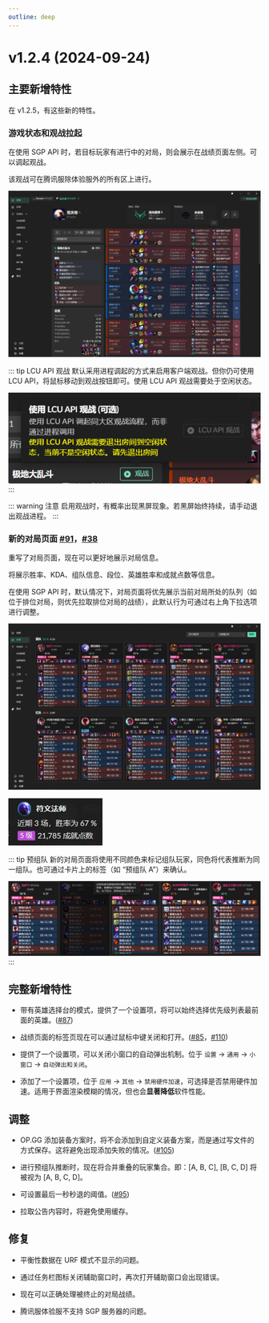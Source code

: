 ```yaml
---
outline: deep
---
```


# v1.2.4 (2024-09-24)

## 主要新增特性

在 v1.2.5，有这些新的特性。

### 游戏状态和观战拉起

在使用 SGP API 时，若目标玩家有进行中的对局，则会展示在战绩页面左侧。可以调起观战。

该观战可在腾讯服除体验服外的所有区上进行。

![观战状态](../assets/updates/v1.2.5/spectator.png)

::: tip LCU API 观战
默认采用进程调起的方式来启用客户端观战。但你仍可使用 LCU API，将鼠标移动到观战按钮即可。使用 LCU API 观战需要处于空闲状态。

![LCU 观战](../assets/updates/v1.2.5/spectator-lcu.png)
:::

::: warning 注意
启用观战时，有概率出现黑屏现象。若黑屏始终持续，请手动退出观战进程。
:::

### 新的对局页面 [#91](https://github.com/Hanxven/LeagueAkari/pull/91)，[#38](https://github.com/Hanxven/LeagueAkari/issues/38)



重写了对局页面，现在可以更好地展示对局信息。

将展示胜率、KDA、组队信息、段位、英雄胜率和成就点数等信息。

在使用 SGP API 时，默认情况下，对局页面将优先展示当前对局所处的队列（如位于排位对局，则优先拉取排位对局的战绩），此默认行为可通过右上角下拉选项进行调整。

![新的对局](../assets/updates/v1.2.5/ongoing-game.png)

![成就](../assets/updates/v1.2.5/mastery-1.png)

::: tip 预组队
新的对局页面将使用不同颜色来标记组队玩家，同色将代表推断为同一组队。也可通过卡片上的标签（如 “预组队 A”）来确认。

![组队](../assets/updates/v1.2.5/premade-team.png)
:::

## 完整新增特性

- 带有英雄选择台的模式，提供了一个设置项，将可以始终选择优先级列表最前面的英雄。([#87](https://github.com/Hanxven/LeagueAkari/issues/87))

- 战绩页面的标签页现在可以通过鼠标中键关闭和打开。([#85](https://github.com/Hanxven/LeagueAkari/pull/85)，[#110](https://github.com/Hanxven/LeagueAkari/issues/110))

- 提供了一个设置项，可以关闭小窗口的自动弹出机制。位于 `设置` -> `通用` -> `小窗口` -> `自动弹出和关闭`。

- 添加了一个设置项，位于 `应用` -> `其他` -> `禁用硬件加速`，可选择是否禁用硬件加速。适用于界面渲染模糊的情况，但也会**显著降低**软件性能。

## 调整

- OP.GG 添加装备方案时，将不会添加到自定义装备方案，而是通过写文件的方式保存。这将避免出现添加失败的情况。([#105](https://github.com/Hanxven/LeagueAkari/issues/105))

- 进行预组队推断时，现在将合并重叠的玩家集合。即：[A, B, C], [B, C, D] 将被视为 [A, B, C, D]。

- 可设置最后一秒秒退的阈值。([#95](https://github.com/Hanxven/LeagueAkari/issues/95))

- 拉取公告内容时，将避免使用缓存。

## 修复

- 平衡性数据在 URF 模式不显示的问题。

- 通过任务栏图标关闭辅助窗口时，再次打开辅助窗口会出现错误。

- 现在可以正确处理被终止的对局战绩。

- 腾讯服体验服不支持 SGP 服务器的问题。
